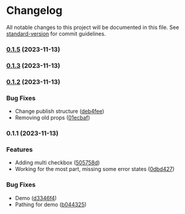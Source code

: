 # Changelog

All notable changes to this project will be documented in this file. See [standard-version](https://github.com/conventional-changelog/standard-version) for commit guidelines.

### [0.1.5](https://github.com/christopher-caldwell/mantine-form-generator/compare/v0.1.2...v0.1.5) (2023-11-13)

### [0.1.3](https://github.com/christopher-caldwell/mantine-form-generator/compare/v0.1.2...v0.1.3) (2023-11-13)

### [0.1.2](https://github.com/christopher-caldwell/mantine-form-generator/compare/v0.1.1...v0.1.2) (2023-11-13)


### Bug Fixes

* Change publish structure ([deb4fee](https://github.com/christopher-caldwell/mantine-form-generator/commit/deb4fee50355d05a7444667eab1fb19a060ae602))
* Removing old props ([01ecbaf](https://github.com/christopher-caldwell/mantine-form-generator/commit/01ecbaf660c0903f12eab093eed03b5374111610))

### 0.1.1 (2023-11-13)


### Features

* Adding multi checkbox ([505758d](https://github.com/christopher-caldwell/mantine-form-generator/commit/505758df758e1413733d2ebd5adaf69e70b12afe))
* Working for the most part, missing some error states ([0dbd427](https://github.com/christopher-caldwell/mantine-form-generator/commit/0dbd427d6e45d7815e0b7db943bf6b06ed8c5521))


### Bug Fixes

* Demo ([d3346f4](https://github.com/christopher-caldwell/mantine-form-generator/commit/d3346f4d024f4500a75400023a7ef6e948dbc860))
* Pathing for demo ([b044325](https://github.com/christopher-caldwell/mantine-form-generator/commit/b044325e499cad3540e874d1b635bc59851d278f))

